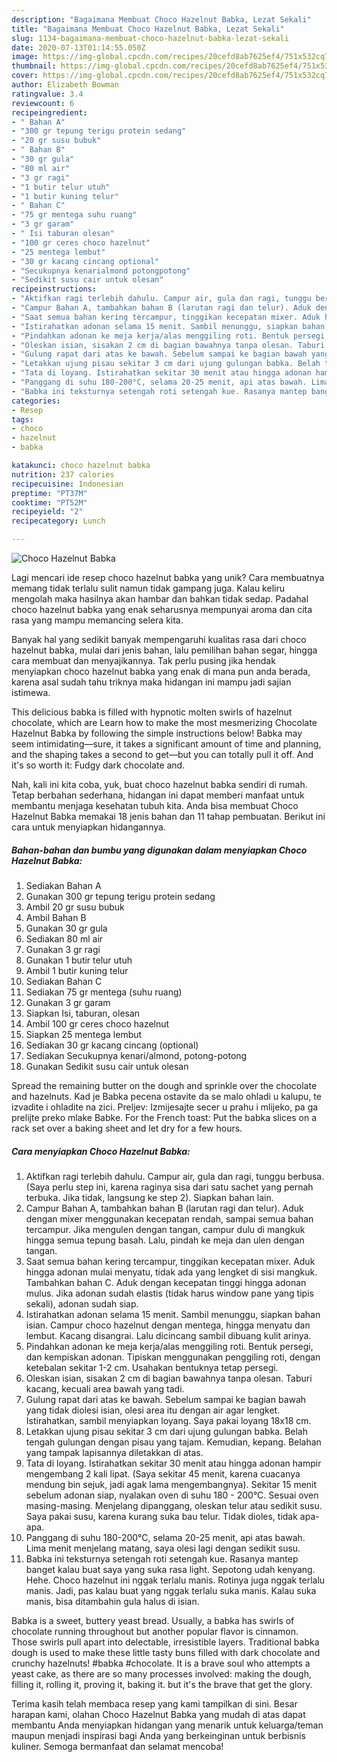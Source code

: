 ```yaml
---
description: "Bagaimana Membuat Choco Hazelnut Babka, Lezat Sekali"
title: "Bagaimana Membuat Choco Hazelnut Babka, Lezat Sekali"
slug: 1134-bagaimana-membuat-choco-hazelnut-babka-lezat-sekali
date: 2020-07-13T01:14:55.050Z
image: https://img-global.cpcdn.com/recipes/20cefd8ab7625ef4/751x532cq70/choco-hazelnut-babka-foto-resep-utama.jpg
thumbnail: https://img-global.cpcdn.com/recipes/20cefd8ab7625ef4/751x532cq70/choco-hazelnut-babka-foto-resep-utama.jpg
cover: https://img-global.cpcdn.com/recipes/20cefd8ab7625ef4/751x532cq70/choco-hazelnut-babka-foto-resep-utama.jpg
author: Elizabeth Bowman
ratingvalue: 3.4
reviewcount: 6
recipeingredient:
- " Bahan A"
- "300 gr tepung terigu protein sedang"
- "20 gr susu bubuk"
- " Bahan B"
- "30 gr gula"
- "80 ml air"
- "3 gr ragi"
- "1 butir telur utuh"
- "1 butir kuning telur"
- " Bahan C"
- "75 gr mentega suhu ruang"
- "3 gr garam"
- " Isi taburan olesan"
- "100 gr ceres choco hazelnut"
- "25 mentega lembut"
- "30 gr kacang cincang optional"
- "Secukupnya kenarialmond potongpotong"
- "Sedikit susu cair untuk olesan"
recipeinstructions:
- "Aktifkan ragi terlebih dahulu. Campur air, gula dan ragi, tunggu berbusa. (Saya perlu step ini, karena raginya sisa dari satu sachet yang pernah terbuka. Jika tidak, langsung ke step 2). Siapkan bahan lain."
- "Campur Bahan A, tambahkan bahan B (larutan ragi dan telur). Aduk dengan mixer menggunakan kecepatan rendah, sampai semua bahan tercampur. Jika mengulen dengan tangan, campur dulu di mangkuk hingga semua tepung basah. Lalu, pindah ke meja dan ulen dengan tangan."
- "Saat semua bahan kering tercampur, tinggikan kecepatan mixer. Aduk hingga adonan mulai menyatu, tidak ada yang lengket di sisi mangkuk. Tambahkan bahan C. Aduk dengan kecepatan tinggi hingga adonan mulus. Jika adonan sudah elastis (tidak harus window pane yang tipis sekali), adonan sudah siap."
- "Istirahatkan adonan selama 15 menit. Sambil menunggu, siapkan bahan isian. Campur choco hazelnut dengan mentega, hingga menyatu dan lembut. Kacang disangrai. Lalu dicincang sambil dibuang kulit arinya."
- "Pindahkan adonan ke meja kerja/alas menggiling roti. Bentuk persegi, dan kempiskan adonan. Tipiskan menggunakan penggiling roti, dengan ketebalan sekitar 1-2 cm. Usahakan bentuknya tetap persegi."
- "Oleskan isian, sisakan 2 cm di bagian bawahnya tanpa olesan. Taburi kacang, kecuali area bawah yang tadi."
- "Gulung rapat dari atas ke bawah. Sebelum sampai ke bagian bawah yang tidak diolesi isian, olesi area itu dengan air agar lengket. Istirahatkan, sambil menyiapkan loyang. Saya pakai loyang 18x18 cm."
- "Letakkan ujung pisau sekitar 3 cm dari ujung gulungan babka. Belah tengah gulungan dengan pisau yang tajam. Kemudian, kepang. Belahan yang tampak lapisannya diletakkan di atas."
- "Tata di loyang. Istirahatkan sekitar 30 menit atau hingga adonan hampir mengembang 2 kali lipat. (Saya sekitar 45 menit, karena cuacanya mendung bin sejuk, jadi agak lama mengembangnya). Sekitar 15 menit sebelum adonan siap, nyalakan oven di suhu 180 - 200°C. Sesuai oven masing-masing. Menjelang dipanggang, oleskan telur atau sedikit susu. Saya pakai susu, karena kurang suka bau telur. Tidak dioles, tidak apa-apa."
- "Panggang di suhu 180-200°C, selama 20-25 menit, api atas bawah. Lima menit menjelang matang, saya olesi lagi dengan sedikit susu."
- "Babka ini teksturnya setengah roti setengah kue. Rasanya mantep banget kalau buat saya yang suka rasa light. Sepotong udah kenyang. Hehe. Choco hazelnut ini nggak terlalu manis. Rotinya juga nggak terlalu manis. Jadi, pas kalau buat yang nggak terlalu suka manis. Kalau suka manis, bisa ditambahin gula halus di isian."
categories:
- Resep
tags:
- choco
- hazelnut
- babka

katakunci: choco hazelnut babka 
nutrition: 237 calories
recipecuisine: Indonesian
preptime: "PT37M"
cooktime: "PT52M"
recipeyield: "2"
recipecategory: Lunch

---
```



![Choco Hazelnut Babka](https://img-global.cpcdn.com/recipes/20cefd8ab7625ef4/751x532cq70/choco-hazelnut-babka-foto-resep-utama.jpg)

Lagi mencari ide resep choco hazelnut babka yang unik? Cara membuatnya memang tidak terlalu sulit namun tidak gampang juga. Kalau keliru mengolah maka hasilnya akan hambar dan bahkan tidak sedap. Padahal choco hazelnut babka yang enak seharusnya mempunyai aroma dan cita rasa yang mampu memancing selera kita.

Banyak hal yang sedikit banyak mempengaruhi kualitas rasa dari choco hazelnut babka, mulai dari jenis bahan, lalu pemilihan bahan segar, hingga cara membuat dan menyajikannya. Tak perlu pusing jika hendak menyiapkan choco hazelnut babka yang enak di mana pun anda berada, karena asal sudah tahu triknya maka hidangan ini mampu jadi sajian istimewa.

This delicious babka is filled with hypnotic molten swirls of hazelnut chocolate, which are Learn how to make the most mesmerizing Chocolate Hazelnut Babka by following the simple instructions below! Babka may seem intimidating—sure, it takes a significant amount of time and planning, and the shaping takes a second to get—but you can totally pull it off. And it&#39;s so worth it: Fudgy dark chocolate and.


Nah, kali ini kita coba, yuk, buat choco hazelnut babka sendiri di rumah. Tetap berbahan sederhana, hidangan ini dapat memberi manfaat untuk membantu menjaga kesehatan tubuh kita. Anda bisa membuat Choco Hazelnut Babka memakai 18 jenis bahan dan 11 tahap pembuatan. Berikut ini cara untuk menyiapkan hidangannya.

<!--inarticleads1-->

##### Bahan-bahan dan bumbu yang digunakan dalam menyiapkan Choco Hazelnut Babka:

1. Sediakan  Bahan A
1. Gunakan 300 gr tepung terigu protein sedang
1. Ambil 20 gr susu bubuk
1. Ambil  Bahan B
1. Gunakan 30 gr gula
1. Sediakan 80 ml air
1. Gunakan 3 gr ragi
1. Gunakan 1 butir telur utuh
1. Ambil 1 butir kuning telur
1. Sediakan  Bahan C
1. Sediakan 75 gr mentega (suhu ruang)
1. Gunakan 3 gr garam
1. Siapkan  Isi, taburan, olesan
1. Ambil 100 gr ceres choco hazelnut
1. Siapkan 25 mentega lembut
1. Sediakan 30 gr kacang cincang (optional)
1. Sediakan Secukupnya kenari/almond, potong-potong
1. Gunakan Sedikit susu cair untuk olesan


Spread the remaining butter on the dough and sprinkle over the chocolate and hazelnuts. Kad je Babka pecena ostavite da se malo ohladi u kalupu, te izvadite i ohladite na zici. Preljev: Izmijesajte secer u prahu i mlijeko, pa ga prelijte preko mlake Babke. For the French toast: Put the babka slices on a rack set over a baking sheet and let dry for a few hours. 

<!--inarticleads2-->

##### Cara menyiapkan Choco Hazelnut Babka:

1. Aktifkan ragi terlebih dahulu. Campur air, gula dan ragi, tunggu berbusa. (Saya perlu step ini, karena raginya sisa dari satu sachet yang pernah terbuka. Jika tidak, langsung ke step 2). Siapkan bahan lain.
1. Campur Bahan A, tambahkan bahan B (larutan ragi dan telur). Aduk dengan mixer menggunakan kecepatan rendah, sampai semua bahan tercampur. Jika mengulen dengan tangan, campur dulu di mangkuk hingga semua tepung basah. Lalu, pindah ke meja dan ulen dengan tangan.
1. Saat semua bahan kering tercampur, tinggikan kecepatan mixer. Aduk hingga adonan mulai menyatu, tidak ada yang lengket di sisi mangkuk. Tambahkan bahan C. Aduk dengan kecepatan tinggi hingga adonan mulus. Jika adonan sudah elastis (tidak harus window pane yang tipis sekali), adonan sudah siap.
1. Istirahatkan adonan selama 15 menit. Sambil menunggu, siapkan bahan isian. Campur choco hazelnut dengan mentega, hingga menyatu dan lembut. Kacang disangrai. Lalu dicincang sambil dibuang kulit arinya.
1. Pindahkan adonan ke meja kerja/alas menggiling roti. Bentuk persegi, dan kempiskan adonan. Tipiskan menggunakan penggiling roti, dengan ketebalan sekitar 1-2 cm. Usahakan bentuknya tetap persegi.
1. Oleskan isian, sisakan 2 cm di bagian bawahnya tanpa olesan. Taburi kacang, kecuali area bawah yang tadi.
1. Gulung rapat dari atas ke bawah. Sebelum sampai ke bagian bawah yang tidak diolesi isian, olesi area itu dengan air agar lengket. Istirahatkan, sambil menyiapkan loyang. Saya pakai loyang 18x18 cm.
1. Letakkan ujung pisau sekitar 3 cm dari ujung gulungan babka. Belah tengah gulungan dengan pisau yang tajam. Kemudian, kepang. Belahan yang tampak lapisannya diletakkan di atas.
1. Tata di loyang. Istirahatkan sekitar 30 menit atau hingga adonan hampir mengembang 2 kali lipat. (Saya sekitar 45 menit, karena cuacanya mendung bin sejuk, jadi agak lama mengembangnya). Sekitar 15 menit sebelum adonan siap, nyalakan oven di suhu 180 - 200°C. Sesuai oven masing-masing. Menjelang dipanggang, oleskan telur atau sedikit susu. Saya pakai susu, karena kurang suka bau telur. Tidak dioles, tidak apa-apa.
1. Panggang di suhu 180-200°C, selama 20-25 menit, api atas bawah. Lima menit menjelang matang, saya olesi lagi dengan sedikit susu.
1. Babka ini teksturnya setengah roti setengah kue. Rasanya mantep banget kalau buat saya yang suka rasa light. Sepotong udah kenyang. Hehe. Choco hazelnut ini nggak terlalu manis. Rotinya juga nggak terlalu manis. Jadi, pas kalau buat yang nggak terlalu suka manis. Kalau suka manis, bisa ditambahin gula halus di isian.


Babka is a sweet, buttery yeast bread. Usually, a babka has swirls of chocolate running throughout but another popular flavor is cinnamon. Those swirls pull apart into delectable, irresistible layers. Traditional babka dough is used to make these little tasty buns filled with dark chocolate and crunchy hazelnuts! #babka #chocolate. It is a brave soul who attempts a yeast cake, as there are so many processes involved: making the dough, filling it, rolling it, proving it, baking it. but it&#39;s the brave that get the glory. 

Terima kasih telah membaca resep yang kami tampilkan di sini. Besar harapan kami, olahan Choco Hazelnut Babka yang mudah di atas dapat membantu Anda menyiapkan hidangan yang menarik untuk keluarga/teman maupun menjadi inspirasi bagi Anda yang berkeinginan untuk berbisnis kuliner. Semoga bermanfaat dan selamat mencoba!
